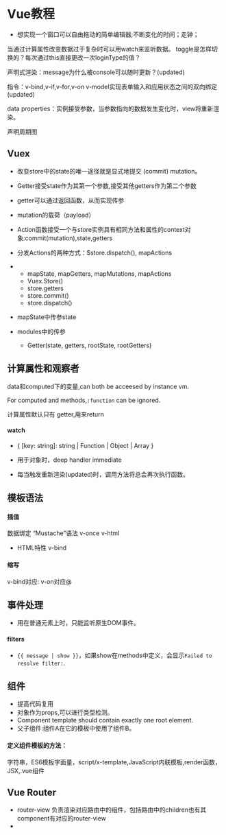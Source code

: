 # Vue教程

+ 想实现一个窗口可以自由拖动的简单编辑器;不断变化的时间；走钟；





当通过计算属性改变数据过于复杂时可以用watch来监听数据。
toggle是怎样切换的？每次通过this直接更改一次loginType的值？

声明式渲染：message为什么被console可以随时更新？(updated)

指令：v-bind,v-if,v-for,v-on
v-model实现表单输入和应用状态之间的双向绑定(updated)

data properties：实例接受参数，当参数指向的数据发生变化时，view将重新渲染。

声明周期图



## Vuex
+ 改变store中的state的唯一途径就是显式地提交 (commit) mutation。
+ Getter接受state作为其第一个参数,接受其他getters作为第二个参数
+ getter可以通过返回函数，从而实现传参
+ mutation的载荷（payload）
+ Action函数接受一个与store实例具有相同方法和属性的context对象:commit(mutation),state,getters
+ 分发Actions的两种方式：$store.dispatch(), mapActions
+ 
	+ mapState, mapGetters, mapMutations, mapActions
	+ Vuex.Store()
	+ store.getters
	+ store.commit()
	+ store.dispatch()

+ mapState中传参state
+ modules中的传参
	+ Getter(state, getters, rootState, rootGetters)



## 计算属性和观察者
data和computed下的变量,can both be acceesed by instance vm.

For computed and methods,`:function` can be ignored.

计算属性默认只有 getter,用来return 

#### watch
+ { [key: string]: string | Function | Object | Array }
+ 用于对象时，deep  handler  immediate 


+ 每当触发重新渲染(updated)时，调用方法将总会再次执行函数。


## 模板语法
#### 插值
数据绑定   “Mustache”语法   v-once    v-html
+ HTML特性   v-bind

#### 缩写
v-bind对应:    v-on对应@



## 事件处理
+ 用在普通元素上时，只能监听原生DOM事件。



#### filters
+ `{{ message | show }}`，如果show在methods中定义，会显示`Failed to resolve filter:`.


## 组件
+ 提高代码复用
+ 对象作为props,可以进行类型检测。
+ Component template should contain exactly one root element.
+ 父子组件:组件A在它的模板中使用了组件B。

#### 定义组件模板的方法： 
字符串，ES6模板字面量，script/x-template,JavaScript内联模板,render函数，JSX,.vue组件


## Vue Router
+ router-view 负责渲染对应路由中的组件，包括路由中的children也有其component有对应的router-view
+ 






















